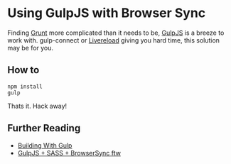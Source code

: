# Using GulpJS with Browser Sync

Finding [Grunt](http://gruntjs.com/) more complicated than it needs to be, [GulpJS](http://gulpjs.com/) is a breeze to work with. gulp-connect or [Livereload](http://livereload.com/) giving you hard time, this solution may be for you.

## How to

	npm install
	gulp

Thats it. Hack away! 


## Further Reading
+ [Building With Gulp](http://www.smashingmagazine.com/2014/06/11/building-with-gulp/)
+ [GulpJS + SASS + BrowserSync ftw](http://shakyshane.com/gulpjs-sass-browsersync-ftw/)